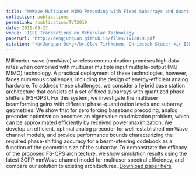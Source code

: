 ```yaml
---
title: "MmWave Multiuser MIMO Precoding with Fixed Subarrays and Quantized Phase Shifters"
collection: publications
permalink: /publication/TVT2019
date: 2019-09-27
venue: 'IEEE Transactions on Vehicular Technology '
paperurl: 'http://dengjunquan.github.io/files/TVT2019.pdf'
citation: '<b>Junquan Deng</b>,Olav Tirkkonen, Christoph Studer <i> IEEE IEEE Transactions on Vehicular Technology.</i> <b>IEEE TVT</b>.'
---
```

Millimeter-wave (mmWave) wireless communication promises high data-rates when combined with multiuser multiple input multiple-output (MU-MIMO) technology. A practical deployment of these technologies, however, faces numerous challenges, including the design of energy-efficient analog hardware. To address these challenges, we consider a hybrid base station architecture that consists of a set of fixed subarrays with quantized phase shifters (FS-QPS). For this system, we investigate the multiuser beamforming gains with different phase-quantization levels and subarray geometries. We show that for zero forcing baseband precoding, analog precoder optimization becomes an eigenvalue maximization problem, which can be approximated efficiently by received power maximization. We develop an efficient, optimal analog precoder for well-established mmWave channel models, and provide performance bounds characterizing the required phase-shifting accuracy for a beam-steering codebook as a function of the geometric size of the subarray. To demonstrate the efficacy of the proposed FS-QPS architecture, we show simulation results using the latest 3GPP mmWave channel model for multiuser spectral efficiency, and compare our solution to existing architectures.
[Download paper here](http://dengjunquan.github.io/files/TVT2019.pdf)
